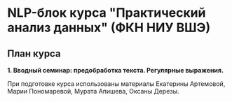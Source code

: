 # NLP-блок курса "Практический анализ данных" (ФКН НИУ ВШЭ)

## План курса

__1. Вводный семинар: предобработка текста. Регулярные выражения.__

При подготовке курса использованы материалы Екатерины Артемовой, Марии Пономаревой, Мурата Апишева, Оксаны Дерезы.
